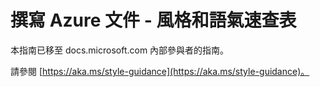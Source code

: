 # <a name="writing-azure-documentation---style-and-voice-cheat-sheet"></a>撰寫 Azure 文件 - 風格和語氣速查表

本指南已移至 docs.microsoft.com 內部參與者的指南。

請參閱 [https://aka.ms/style-guidance](https://aka.ms/style-guidance)。
